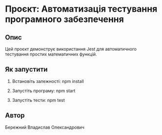 # Проєкт: Автоматизація тестування програмного забезпечення

## Опис

Цей проєкт демонструє використання Jest для автоматичного тестування простих математичних функцій.

## Як запустити

1. Встановіть залежності:
npm install

2. Запустіть програму:
npm start

3. Запустіть тести:
npm test

## Автор

Бережний Владислав Олександрович
